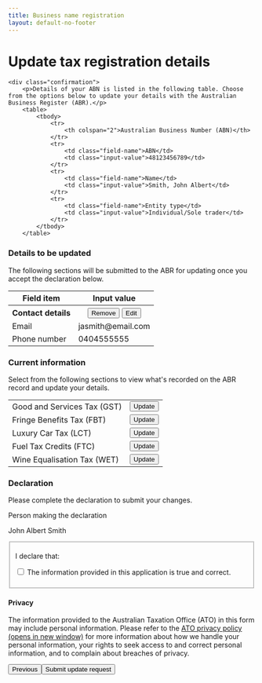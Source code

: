 ```yaml
---
title: Business name registration
layout: default-no-footer
---
```

<!-- <div class="wrapper">
    <div class="progress-container">
        <div class="progress-bar">
            <span id="progress-percent" role="progressbar" aria-valuetext="step 1 of 5 steps" style="width:17.65%"></span>
        </div>

        <ul class="section-nav">
            <li class="bookend" style="background-position-y: -996px;"><a href="register-menu-2"><span>‹</span><br>Back</a></li>
                <li class="active" style="width: 15.3%">
                        <span class="visually-hidden">Step </span><span>1</span><br>Getting<br> started                        <span class="visually-hidden"> (current step)</span>
                </li>
                <li class="" style="width: 15.3%">
                        <span class="visually-hidden">Step </span><span>2</span><br>Business<br> name                        <span class="visually-hidden"> (not completed)</span>
                </li>
                <li class="" style="width: 15.3%">
                        <span class="visually-hidden">Step </span><span>3</span><br>Business<br> details                        <span class="visually-hidden"> (not completed)</span>
                </li>
                <li class="" style="width: 15.3%">
                        <span class="visually-hidden">Step </span><span>4</span><br>Confirm<br> application                        <span class="visually-hidden"> (not completed)</span>
                </li>
                <li class="" style="width: 15.3%">
                        <span class="visually-hidden">Step </span><span>5</span><br>Pay<br> &amp; submit                        <span class="visually-hidden"> (not completed)</span>
                </li>
            <li class="bookend right"><a href="/registration/dashboard"><span>›</span><br>Application<br> summary</a></li>
        </ul>
    </div>

</div> -->
<style>
	.sub-section-container .sub-section-content {
		display: none;
	}
	.sub-section-open .sub-section-content {
		display: block;
	}
	.btn-list tr td {
		vertical-align: middle;
	}
</style>
<main class="wrapper">
    


<h1 id="heading" tabindex="-1">Update tax registration details</h1>


<form action="/" id="sobrsform" method="post"><input id="__c__isDisplayContentKey" name="__c__isDisplayContentKey" type="hidden" value="YRBk3UFuGeCu5zo+Lao/Qw==">



<div id="BusinessNameDetails_BusinessNameEntitlement">

    <div class="confirmation">
		<p>Details of your ABN is listed in the following table. Choose from the options below to update your details with the Australian Business Register (ABR).</p>
		<table>
			<tbody>
				<tr>
					<th colspan="2">Australian Business Number (ABN)</th>
				</tr>
				<tr>
					<td class="field-name">ABN</td>
					<td class="input-value">48123456789</td>
				</tr>
				<tr>
					<td class="field-name">Name</td>
					<td class="input-value">Smith, John Albert</td>
				</tr>
				<tr>
					<td class="field-name">Entity type</td>
					<td class="input-value">Individual/Sole trader</td>
				</tr>
			</tbody>
		</table>

<h3>Details to be updated</h3>
<p>The following sections will be submitted to the ABR for updating once you accept the declaration below.</p>
<table>
							<thead class="visuallyhidden">
								<tr>
									<th>Field item</th>
									<th>Input value</th>
								</tr>
							</thead>
							<tbody id="payg-display" style="">
								<tr>
									<th style="vertical-align: middle">Contact details</th>
									<th>
										<button type="button" id="delete-payg" class="btn btn-default ico-remove">Remove</button>
										<button type="button" id="edit-payg" class="btn btn-default ico-edit">Edit</button>
									</th>
								</tr>
								<tr>
									<td class="field-name">Email</td>
									<td class="input-value">jasmith@email.com</td>
								</tr>
								<tr>
									<td class="field-name">Phone number</td>
									<td class="input-value">0404555555</td>
								</tr>
							</tbody>
							<tbody id="fbt-display" style="display: none;">
								<tr>
									<th style="vertical-align: middle"><span class="fa fa-plus orange"></span> Fringe Benefits Tax (FBT)</th>
									<th>
										<button type="button" id="delete-fbt" class="btn btn-default ico-remove">Remove</button>
										<button type="button" id="edit-fbt" class="btn btn-default ico-edit">Edit</button>
									</th>
								</tr>
								<tr>
									<td class="field-name">Registration start date</td>
									<td class="input-value">18/04/2017</td>
								</tr>
							</tbody>
							<tbody id="ftc-display" style="display: none;">
								<tr>
									<th style="vertical-align: middle"><span class="fa fa-plus orange"></span> Fuel Tax Credits (FTC)</th>
									<th>
										<button type="button" id="delete-ftc" class="btn btn-default ico-remove">Remove</button>
										<button type="button" id="edit-ftc" class="btn btn-default ico-edit">Edit</button>
									</th>
								</tr>
								<tr>
									<td class="field-name">Registration start date</td>
									<td class="input-value">5/04/2017</td>
								</tr>
								<tr>
									<td class="field-name">Heavy vehicles on public roads?</td>
									<td class="input-value">Yes</td>
								</tr>
								<tr>
									<td class="field-name">Fuel type(s)</td>
									<td class="input-value">Petrol</td>
								</tr>
							</tbody>
						</table>
<h3>Current information</h3>
<p>Select from the following sections to view what's recorded on the ABR record and update your details.</p>
<table class="btn-list" style="width: inherit">
						<tbody>
							<tr id="opt-gst" style="display: none;">
								<td>Contact details</td>
								<td><button type="button" id="apply-gst" class="btn btn-default ico-edit" style="float: none;">Update</button></td>
							</tr>
							<tr id="opt-payg">
								<td>Good and Services Tax (GST)</td>
								<td><button type="button" id="apply-payg" class="btn btn-default ico-edit" style="float: none;">Update</button></td>
							</tr>
							<tr id="opt-fbt">
								<td>Fringe Benefits Tax (FBT)</td>
								<td><button type="button" id="apply-fbt" class="btn btn-default ico-edit" style="float: none;">Update</button></td>
							</tr>
							<tr>
								<td>Luxury Car Tax (LCT)</td>
								<td><button type="button" id="apply-lct" class="btn btn-default ico-edit" style="float: none;">Update</button></td>
							</tr>
							<tr id="opt-ftc">
								<td>Fuel Tax Credits (FTC)</td>
								<td><button type="button" id="apply-ftc" class="btn btn-default ico-edit" style="float: none;">Update</button></td>
							</tr>
							<tr>
								<td>Wine Equalisation Tax (WET)</td>
								<td><button type="button" id="apply-wet" class="btn btn-default ico-edit" style="float: none;">Update</button></td>
							</tr>
						</tbody>
					</table>
		</div>
</div>
<div id="declaration" style="">
					<h3 class="larger">Declaration</h3>
					<div id="decl-types" style="display: none;">
						<p>The declaration below applies to your application for the following Australian Taxation Office (ATO) registrations:</p>
						<ul>
							<li id="gst-decl" style="display: none;">Goods &amp; Service Tax</li>
							<li id="payg-decl" style="display: none;">Pay As You Go (PAYG) Withholding</li>
						</ul>
					</div>
					<p>Please complete the declaration to submit your changes.</p>
					<div class="grid-row clearfix">
						<div class="col4">
							<label class="input-right">Person making the declaration</label>
						</div>
						<div class="col8 last">
							<p>John Albert Smith</p>
						</div>
					</div>
					<div id="ajax-container-for-declaration">
						<div class="declaration-wrapper margin-top-075">
							<div class="grid-row">
								<fieldset class="custom-controls">
									<!-- <legend class="larger no-padding">Tax Registrations</legend> -->
									<p>I declare that:</p>
									<p class="custom-controls">
										<input data-val="true" data-val-required="The ATOTrueAndCorrectCheckBox field is required." id="ATOTrueAndCorrectCheckBox" name="ATOTrueAndCorrectCheckBox" type="checkbox" value="true"><input name="ATOTrueAndCorrectCheckBox" type="hidden" value="false">
										<label id="ato-trueandcorrect-check" for="ATOTrueAndCorrectCheckBox">The information provided in this application is true and correct. </label>
									</p>
								</fieldset>
							</div>
							<div class="grid-row">
								<h4>Privacy</h4>
								<p>The information provided to the Australian Taxation Office (ATO) in this form may include personal information. Please refer to the <a href="https://abr.gov.au/General-information/Privacy/Privacy---abr-gov-au-website" target="_blank">ATO privacy policy <span class="visuallyhidden">(opens in new window)</span></a> for more information about how we handle your personal information, your rights to seek access to and correct personal information, and to complain about breaches of privacy.</p>
							</div>
						</div>
					</div>
				</div>
<div class="controls-container">
    <div class="controls-content">
		<button class="btn cancel" name="wNjv11HSL2eBWG4934fyzQ==" onclick="location.href = '{{ site.baseurl }}/register-menu-2'" type="button">Previous</button><button class="btn btn-default next" id="next-businessnamedetails-btn" type="button" onclick="location.href='existing/dashboard'">Submit update request</button>
    </div>
</div>

</form>
 
</main>
<script type="text/javascript" src="{{ site.baseurl }}/scripts/functions.js"></script>
<script type="text/javascript">
	function scrollToAndFocus(id) {
		scrollToTargetElement(id);
		var target = $(id);
		if (target) {
			target.focus();
		}
	}
</script>